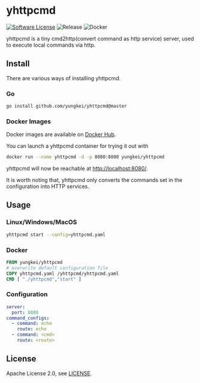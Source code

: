 # yhttpcmd
[![Software License](https://img.shields.io/github/license/yungkei/yhttpcmd)](LICENSE)
![Release](https://img.shields.io/github/v/release/yungkei/yhttpcmd?logo=github)
![Docker](https://img.shields.io/docker/v/yungkei/yhttpcmd?logo=docker)

yhttpcmd is a tiny cmd2http(convert command as http service) server, used to execute local commands via http.

## Install
There are various ways of installing yhttpcmd.

### Go 
```bash
go install github.com/yungkei/yhttpcmd@master
```

### Docker Images
Docker images are available on [Docker Hub](https://hub.docker.com/r/yungkei/yhttpcmd/).

You can launch a yhttpcmd container for trying it out with

```bash
docker run --name yhttpcmd -d -p 8080:8080 yungkei/yhttpcmd
```

yhttpcmd will now be reachable at <http://localhost:8080/>.

It is worth noting that, yhttpcmd only converts the commands set in the configuration into HTTP services.


## Usage

### Linux/Windows/MacOS
```bash
yhttpcmd start --config=yhttpcmd.yaml
```

### Docker
```dockerfile
FROM yungkei/yhttpcmd
# overwrite default configuration file
COPY yhttpcmd.yaml /yhttpcmd/yhttpcmd.yaml
CMD [ "./yhttpcmd","start" ]
```

### Configuration
```yaml
server:
  port: 8080
command_configs:
  - command: echo
    route: echo
  - command: <cmd>
    route: <route>
```

## License

Apache License 2.0, see [LICENSE](https://github.com/yungkei/yhttpcmd/blob/main/LICENSE).